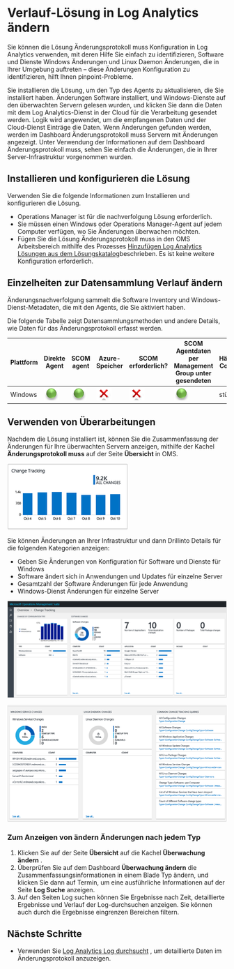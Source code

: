 <properties
    pageTitle="Änderungsnachverfolgung-Lösung in Log Analytics | Microsoft Azure"
    description="Sie können die Lösung Konfiguration Änderungsprotokoll muss in Log Analytics verwenden, mit deren Hilfe Sie einfach zu identifizieren, Software- und Windows-Dienste Änderungen, die in Ihrer Umgebung auftreten – diese Änderungen Konfiguration identifizieren hilft Ihnen, Probleme pinpoint."
    services="operations-management-suite"
    documentationCenter=""
    authors="bandersmsft"
    manager="jwhit"
    editor=""/>

<tags
    ms.service="operations-management-suite"
    ms.workload="na"
    ms.tgt_pltfrm="na"
    ms.devlang="na"
    ms.topic="article"
    ms.date="10/10/2016"
    ms.author="banders"/>

# <a name="change-tracking-solution-in-log-analytics"></a>Verlauf-Lösung in Log Analytics ändern


Sie können die Lösung Änderungsprotokoll muss Konfiguration in Log Analytics verwenden, mit deren Hilfe Sie einfach zu identifizieren, Software und Dienste Windows Änderungen und Linux Daemon Änderungen, die in Ihrer Umgebung auftreten – diese Änderungen Konfiguration zu identifizieren, hilft Ihnen pinpoint-Probleme.

Sie installieren die Lösung, um den Typ des Agents zu aktualisieren, die Sie installiert haben. Änderungen Software installiert, und Windows-Dienste auf den überwachten Servern gelesen wurden, und klicken Sie dann die Daten mit dem Log Analytics-Dienst in der Cloud für die Verarbeitung gesendet werden. Logik wird angewendet, um die empfangenen Daten und der Cloud-Dienst Einträge die Daten. Wenn Änderungen gefunden werden, werden im Dashboard Änderungsprotokoll muss Servern mit Änderungen angezeigt. Unter Verwendung der Informationen auf dem Dashboard Änderungsprotokoll muss, sehen Sie einfach die Änderungen, die in Ihrer Server-Infrastruktur vorgenommen wurden.

## <a name="installing-and-configuring-the-solution"></a>Installieren und konfigurieren die Lösung
Verwenden Sie die folgende Informationen zum Installieren und konfigurieren die Lösung.

- Operations Manager ist für die nachverfolgung Lösung erforderlich.
- Sie müssen einen Windows oder Operations Manager-Agent auf jedem Computer verfügen, wo Sie Änderungen überwachen möchten.
- Fügen Sie die Lösung Änderungsprotokoll muss in den OMS Arbeitsbereich mithilfe des Prozesses [Hinzufügen Log Analytics Lösungen aus dem Lösungskatalog](log-analytics-add-solutions.md)beschrieben.  Es ist keine weitere Konfiguration erforderlich.


## <a name="change-tracking-data-collection-details"></a>Einzelheiten zur Datensammlung Verlauf ändern

Änderungsnachverfolgung sammelt die Software Inventory und Windows-Dienst-Metadaten, die mit den Agents, die Sie aktiviert haben.

Die folgende Tabelle zeigt Datensammlungsmethoden und andere Details, wie Daten für das Änderungsprotokoll erfasst werden.

| Plattform | Direkte Agent | SCOM agent | Azure-Speicher | SCOM erforderlich? | SCOM Agentdaten per Management Group unter gesendeten | Häufigkeit Collection |
|---|---|---|---|---|---|---|
|Windows|![Ja](./media/log-analytics-change-tracking/oms-bullet-green.png)|![Ja](./media/log-analytics-change-tracking/oms-bullet-green.png)|![Nein](./media/log-analytics-change-tracking/oms-bullet-red.png)|            ![Nein](./media/log-analytics-change-tracking/oms-bullet-red.png)|![Ja](./media/log-analytics-change-tracking/oms-bullet-green.png)| stündlich|

## <a name="use-change-tracking"></a>Verwenden von Überarbeitungen

Nachdem die Lösung installiert ist, können Sie die Zusammenfassung der Änderungen für Ihre überwachten Servern anzeigen, mithilfe der Kachel **Änderungsprotokoll muss** auf der Seite **Übersicht** in OMS.

![Abbildung der Kachel Änderungsprotokoll muss](./media/log-analytics-change-tracking/oms-changetracking-tile.png)

Sie können Änderungen an Ihrer Infrastruktur und dann Drillinto Details für die folgenden Kategorien anzeigen:

- Geben Sie Änderungen von Konfiguration für Software und Dienste für Windows
- Software ändert sich in Anwendungen und Updates für einzelne Server
- Gesamtzahl der Software Änderungen für jede Anwendung
- Windows-Dienst Änderungen für einzelne Server

![Abbildung der nachverfolgung dashboard](./media/log-analytics-change-tracking/oms-changetracking01.png)

![Abbildung der nachverfolgung von dashboard](./media/log-analytics-change-tracking/oms-changetracking02.png)

### <a name="to-view-changes-for-any-change-type"></a>Zum Anzeigen von ändern Änderungen nach jedem Typ

1. Klicken Sie auf der Seite **Übersicht** auf die Kachel **Überwachung ändern** .
2. Überprüfen Sie auf dem Dashboard **Überwachung ändern** die Zusammenfassungsinformationen in einem Blade Typ ändern, und klicken Sie dann auf Termin, um eine ausführliche Informationen auf der Seite **Log Suche** anzeigen.
3. Auf den Seiten Log suchen können Sie Ergebnisse nach Zeit, detaillierte Ergebnisse und Verlauf der Log-durchsuchen anzeigen. Sie können auch durch die Ergebnisse eingrenzen Bereichen filtern.

## <a name="next-steps"></a>Nächste Schritte

- Verwenden Sie [Log Analytics Log durchsucht](log-analytics-log-searches.md) , um detaillierte Daten im Änderungsprotokoll anzuzeigen.
